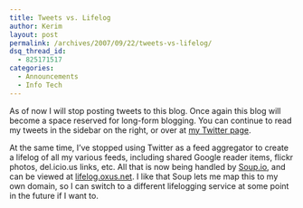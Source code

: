 ```yaml
---
title: Tweets vs. Lifelog
author: Kerim
layout: post
permalink: /archives/2007/09/22/tweets-vs-lifelog/
dsq_thread_id:
  - 825171517
categories:
  - Announcements
  - Info Tech
---
```

As of now I will stop posting tweets to this blog. Once again this blog will become a space reserved for long-form blogging. You can continue to read my tweets in the sidebar on the right, or over at <a href="http://twitter.com/kerim" onclick="_gaq.push(['_trackEvent', 'outbound-article', 'http://twitter.com/kerim', 'my Twitter page']);" >my Twitter page</a>.

At the same time, I&#8217;ve stopped using Twitter as a feed aggregator to create a lifelog of all my various feeds, including shared Google reader items, flickr photos, del.icio.us links, etc. All that is now being handled by <a href="http://www.soup.io/" onclick="_gaq.push(['_trackEvent', 'outbound-article', 'http://www.soup.io/', 'Soup.io']);" >Soup.io</a>, and can be viewed at <a href="http://lifelog.oxus.net" onclick="_gaq.push(['_trackEvent', 'outbound-article', 'http://lifelog.oxus.net', 'lifelog.oxus.net']);" >lifelog.oxus.net</a>. I like that Soup lets me map this to my own domain, so I can switch to a different lifelogging service at some point in the future if I want to.

